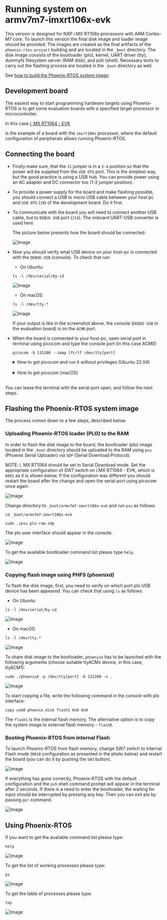 # Running system on <nobr>armv7m7-imxrt106x-evk</nobr>

This version is designed for NXP i.MX RT106x processors with ARM Cortex-M7 core. To launch this version the final disk
image and loader image should be provided. The images are created as the final artifacts of the `phoenix-rtos-project`
building and are located in the `_boot` directory. The disk image consists of the bootloader (plo), kernel, UART driver
(tty), dummyfs filesystem server (RAM disk), and psh (shell). Necessary tools to carry out the flashing process are
located in the `_boot` directory as well.

See [how to build the Phoenix-RTOS system image](../building/index.md).

## Development board

The easiest way to start programming hardware targets using Phoenix-RTOS is to get some evaluation boards with a
specified target processor or microcontroller.

<!-- markdownlint-disable -->
In this case [i. MX RT1064 - EVK](https://www.nxp.com/design/development-boards/i-mx-evaluation-and-development-boards/mimxrt1064-evk-i-mx-rt1064-evaluation-kit:MIMXRT1064-EVK)
<!-- markdownlint-restore -->

Is the example of a board with the `imxrt106x` processor, where the default configuration of peripherals allows running
Phoenix-RTOS.

## Connecting the board

- Firstly make sure, that the `J1` jumper is in a `3-4` position so that the power will be supplied from the `USB OTG`
port. This is the simplest way, but the good practice is using a USB hub. You can provide power using an AC adapter and
DC connector too (1-2 jumper position).

- To provide a power supply for the board and make flashing possible, you should connect a USB to micro USB cable
between your host pc and `USB OTG` (`J9`) of the development board. Do it first.

- To communicate with the board you will need to connect another USB cable, but to `DEBUG USB` port (`J14`). The onboard
UART-USB converter is used here.

  The picture below presents how the board should be connected:

  ![Image](../_static/images/quickstart/imxrt106x-connections.jpg)

- Now you should verify what USB device on your host-pc is connected with the `DEBUG USB` (console). To check that run:

  - On Ubuntu:

  ```console
  ls -l /dev/serial/by-id
  ```

  ![Image](../_static/images/quickstart/imxrt106x-ls.png)

  - On macOS:

  ```console
  ls -l /dev/tty.*
  ```

  ![Image](../_static/images/quickstart/imxrt106x-ls-mac.png)

  If your output is like in the screenshot above, the console (`DEBUG USB` in the evaluation board) is on the `ACM0`
  port.

- When the board is connected to your host-pc, open serial port in terminal using picocom and type the console port
(in this case ACM0)

  ```console
  picocom -b 115200 --imap lfcrlf /dev/tty[port]
  ```

  <details>
  <summary>How to get picocom and run it without privileges (Ubuntu 22.04)</summary>

  ```console
  sudo apt-get update && \
  sudo apt-get install picocom
  ```

  To use picocom without sudo privileges run this command and then restart:

  ```console
  sudo usermod -a -G tty <yourname>
  ```

  </details>
  </br>

  <details>
  <summary>How to get picocom (macOS)</summary>

  ```console
  brew update &&\
  brew install picocom
  ```

  </details>
  </br>

You can leave the terminal with the serial port open, and follow the next steps.

## Flashing the Phoenix-RTOS system image

The process comes down to a few steps, described below.

### Uploading Phoenix-RTOS loader (PLO) to the RAM

In order to flash the disk image to the board, the bootloader (plo) image located in the `_boot` directory should be
uploaded to the RAM using `psu` (Phoenix Serial Uploader) via `SDP` (Serial Download Protocol).

NOTE: i. MX RT1064 should be set in Serial Download mode. Set the appropriate configuration of SW7 switch on
i.MX RT1064 - EVK, which is `0001` as it is shown below. If the configuration was different you should restart
the board after the change and open the serial port using picocom once again.

  ![Image](../_static/images/quickstart/imxrt106x-serial-download.jpg)

Change directory to `_boot/armv7m7-imxrt106x-evk` and run `psu` as follows:

```console
cd _boot/armv7m7-imxrt106x-evk
```

```console
sudo ./psu plo-ram.sdp
```

The plo user interface should appear in the console.

![Image](../_static/images/quickstart/imxrt106x-plo.png)

To get the available bootloader command list please type `help`.

![Image](../_static/images/quickstart/imxrt106x-plo-help.png)

### Copying flash image using PHFS (phoenixd)

To flash the disk image, first, you need to verify on which port plo USB device has been appeared. You can check that
using `ls` as follows:

- On Ubuntu:

```console
ls -l /dev/serial/by-id
```

![Image](../_static/images/quickstart/imxrt106x-ls-2.png)

- On macOS:

```console
ls -l /dev/tty.*
```

![Image](../_static/images/quickstart/imxrt106x-ls-mac2.png)

To share disk image to the bootloader, `phoenixd` has to be launched with the following arguments
(choose suitable ttyACMx device, in this case, ttyACM1):

```console
sudo ./phoenixd -p /dev/tty[port] -b 115200 -s .
```

![Image](../_static/images/quickstart/imxrt106x-phoenixd.png)

To start copying a file, write the following command in the console with plo interface:

```console
copy usb0 phoenix.disk flash1 0x0 0x0
```

The `flash1` is the internal flash memory. The alternative option is to copy the system image to external
flash memory - `flash0`.

### Booting Phoenix-RTOS from internal Flash

To launch Phoenix-RTOS from flash memory, change SW7 switch to Internal Flash mode (`0010` configuration as presented
in the photo below) and restart the board (you can do it by pushing the `SW3` button).

  ![Image](../_static/images/quickstart/imxrt106x-internal-flash.jpg)

If everything has gone correctly, Phoenix-RTOS with the default configuration and the `psh` shell command prompt will
appear in the terminal after 2 seconds. If there is a need to enter the bootloader, the waiting for input should be
interrupted by pressing any key. Then you can exit plo by passing `go!` command.

![Image](../_static/images/quickstart/imxrt106x-start.png)

## Using Phoenix-RTOS

If you want to get the available command list please type:

```console
help
```

![Image](../_static/images/quickstart/imxrt106x-help.png)

To get the list of working processes please type:

```console
ps
```

![Image](../_static/images/quickstart/imxrt106x-ps.png)

To get the table of processes please type:

```console
top
```

![Image](../_static/images/quickstart/imxrt106x-top.png)
